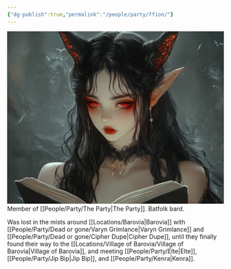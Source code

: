 ```yaml
---
{"dg-publish":true,"permalink":"/people/party/ffion/"}
---
```


![Ffion.webp|500](/img/user/Images/Ffion.webp)
Member of [[People/Party/The Party\|The Party]].
Batfolk bard.

Was lost in the mists around [[Locations/Barovia\|Barovia]] with [[People/Party/Dead or gone/Varyn Grimlance\|Varyn Grimlance]] and [[People/Party/Dead or gone/Cipher Dupe\|Cipher Dupe]], until they finally found their way to the [[Locations/Village of Barovia/Village of Barovia\|Village of Barovia]], and meeting [[People/Party/Elte\|Elte]], [[People/Party/Jip Bip\|Jip Bip]], and [[People/Party/Kenra\|Kenra]].